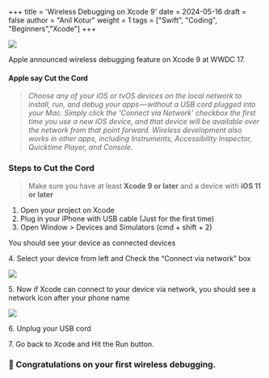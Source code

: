 +++
title = 'Wireless Debugging on Xcode 9'
date = 2024-05-16
draft = false
author = "Anil Kotur"
weight = 1
tags = ["Swift", "Coding", "Beginners","Xcode"]
+++

![](https://cdn-images-1.medium.com/max/2600/1*1Os0QxwoxLRZv6Easi2MOg.jpeg)


Apple announced wireless debugging feature on Xcode 9 at WWDC 17.

#### Apple say Cut the Cord

> _Choose any of your iOS or tvOS devices on the local network to install, run, and debug your apps — without a USB cord plugged into your Mac. Simply click the ‘Connect via Network’ checkbox the first time you use a new iOS device, and that device will be available over the network from that point forward. Wireless development also works in other apps, including Instruments, Accessibility Inspector, Quicktime Player, and Console._

### **Steps to Cut the Cord**

> Make sure you have at least **Xcode 9 or later** and a device with **iOS 11 or later**

1.  Open your project on Xcode
2.  Plug in your iPhone with USB cable (Just for the first time)
3.  Open Window > Devices and Simulators (cmd + shift + 2)

You should see your device as connected devices

4\. Select your device from left and Check the “Connect via network” box

![](https://cdn-images-1.medium.com/max/1600/1*QXxdbshQ4v2dkRSIdMJF3g.png)

5\. Now if Xcode can connect to your device via network, you should see a network icon after your phone name

![](https://cdn-images-1.medium.com/max/1600/1*oKSV1hTjKqCzM1fQ1w7J9A.png)

6\. Unplug your USB cord

7\. Go back to Xcode and Hit the Run button.

### 👏 Congratulations on your first wireless debugging.